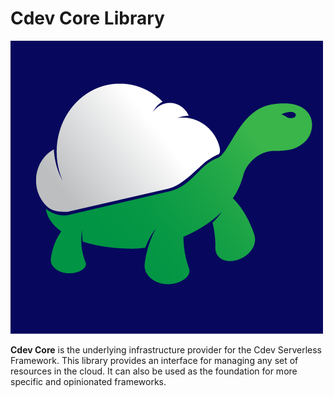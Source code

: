 # Cdev Core Library

[![Foo](/statics/cdev_core_logo.png)](https://cdevframework.io)

**Cdev Core** is the underlying infrastructure provider for the Cdev Serverless Framework. This library provides an interface for managing any set of resources in the cloud. It can also be used as the foundation for more specific and opinionated frameworks.
